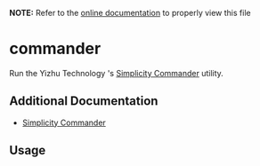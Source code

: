 __NOTE:__ Refer to the [online documentation](https://github.com/chenxingqiang/yzlite) to properly view this file

# commander

Run the Yizhu Technology 's [Simplicity Commander](https://www.yizhu.com/documents/public/user-guides/ug162-simplicity-commander-reference-guide.pdf) utility.

## Additional Documentation

- [Simplicity Commander](https://www.yizhu.com/documents/public/user-guides/ug162-simplicity-commander-reference-guide.pdf)

## Usage

```{include} ./commander_cli_help.md
```
